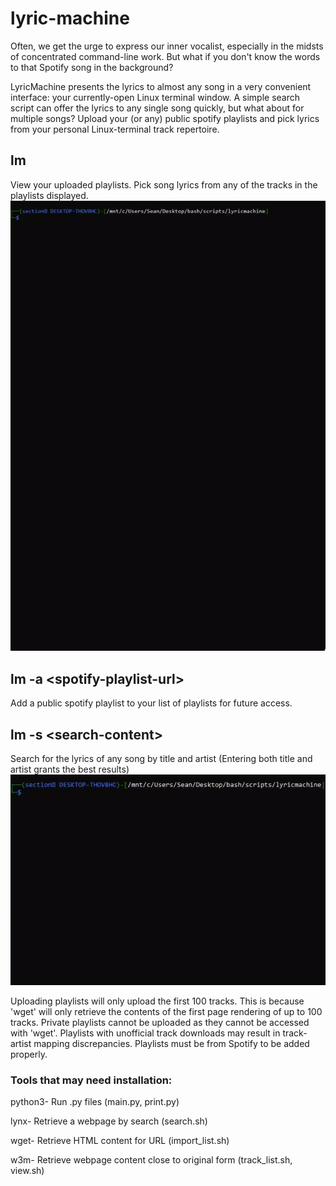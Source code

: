 # lyric-machine

Often, we get the urge to express our inner vocalist, especially in the midsts of concentrated command-line work. But what if you don't know the words to that Spotify song in the background? 

LyricMachine presents the lyrics to almost any song in a very convenient interface: your currently-open Linux terminal window. A simple search script can offer the lyrics to any single song quickly, but what about for multiple songs? Upload your (or any) public spotify playlists and pick lyrics from your personal Linux-terminal track repertoire. 

## lm
View your uploaded playlists. Pick song lyrics from any of the tracks in the playlists displayed.
![](https://github.com/stran556/lyric-machine/blob/main/output1.gif)

## lm -a \<spotify-playlist-url\>
Add a public spotify playlist to your list of playlists for future access.

## lm -s \<search-content\>
Search for the lyrics of any song by title and artist (Entering both title and artist grants the best results)
![](https://github.com/stran556/lyric-machine/blob/main/output2.gif)

Uploading playlists will only upload the first 100 tracks. This is because 'wget' will only retrieve the contents of the first page rendering of up to 100 tracks. Private playlists cannot be uploaded as they cannot be accessed with 'wget'. Playlists with unofficial track downloads may result in track-artist mapping discrepancies. Playlists must be from Spotify to be added properly. 

### Tools that may need installation: 

python3- Run .py files (main.py, print.py)

lynx- Retrieve a webpage by search (search.sh)

wget- Retrieve HTML content for URL (import_list.sh)

w3m- Retrieve webpage content close to original form (track_list.sh, view.sh)


